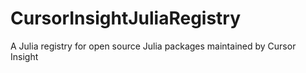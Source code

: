 # CursorInsightJuliaRegistry

A Julia registry for open source Julia packages maintained by Cursor Insight
